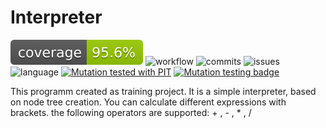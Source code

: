 # Interpreter

![Coverage](.github/badges/jacoco.svg)
![workflow](https://github.com/mrlis89/Interpreter/actions/workflows/gradle.yml/badge.svg)
![commits](https://img.shields.io/github/commit-activity/m/mrlis89/Interpreter)
![issues](https://img.shields.io/github/issues/mrlis89/Interpreter)
![language](https://img.shields.io/github/languages/top/mrlis89/Interpreter)
[![Mutation tested with PIT](https://img.shields.io/badge/-Mutation%20tested%20with%20PIT-blue.svg)](http://pitest.org/)
[![Mutation testing badge](https://img.shields.io/endpoint?style=flat&url=https%3A%2F%2Fbadge-api.stryker-mutator.io%2Fgithub.com%2Fmrlis89%2FInterpreter%2Fmaster)](https://dashboard.stryker-mutator.io/reports/github.com/mrlis89/Interpreter/master)

This programm created as training project.
It is a simple interpreter, based on node tree creation.
You can calculate different expressions with brackets.
the following operators are supported: + , - , * , /



